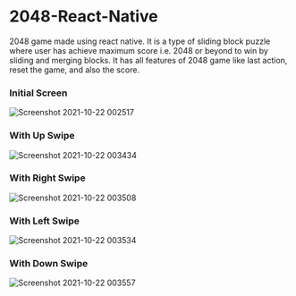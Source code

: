 # 2048-React-Native
2048 game made using react native.
It is a type of sliding block puzzle where user has achieve maximum score i.e. 2048 or beyond to win by sliding and merging blocks.
It has all features of 2048 game like last action, reset the game, and also the score.

### Initial Screen
![Screenshot 2021-10-22 002517](https://user-images.githubusercontent.com/72142851/138340609-6f972afd-bbe4-4072-a02e-4f685e6e7215.png)

### With Up Swipe
![Screenshot 2021-10-22 003434](https://user-images.githubusercontent.com/72142851/138341019-c906ba0a-9599-4fe3-94bc-482a74890520.png)

### With Right Swipe
![Screenshot 2021-10-22 003508](https://user-images.githubusercontent.com/72142851/138341037-634671b5-2fba-4118-a264-e4ec14c9b001.png)

### With Left Swipe
![Screenshot 2021-10-22 003534](https://user-images.githubusercontent.com/72142851/138341060-dc4e6098-f1ed-44cf-bcf9-4aea86b27f8d.png)

### With Down Swipe
![Screenshot 2021-10-22 003557](https://user-images.githubusercontent.com/72142851/138341077-2b0c4224-e90c-4bc3-bdf4-c9ad572fcba3.png)



